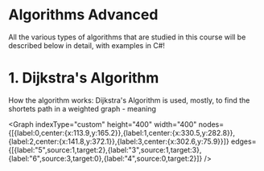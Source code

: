 # Algorithms Advanced
All the various types of algorithms that are studied in this course will be described below in detail, with examples in C#!

# 1. Dijkstra's Algorithm

How the algorithm works:
   Dijkstra's Algorithm is used, mostly, to find the shortets path in a weighted graph - meaning
   

<Graph indexType="custom" height="400" width="400" nodes={[{label:0,center:{x:113.9,y:165.2}},{label:1,center:{x:330.5,y:282.8}},{label:2,center:{x:141.8,y:372.1}},{label:3,center:{x:302.6,y:75.9}}]} edges={[{label:"5",source:1,target:2},{label:"3",source:1,target:3},{label:"6",source:3,target:0},{label:"4",source:0,target:2}]} />
